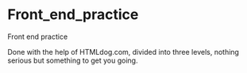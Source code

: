 # Front_end_practice
Front end practice 

Done with the help of HTMLdog.com, divided into three levels, nothing serious but something to get you going.
